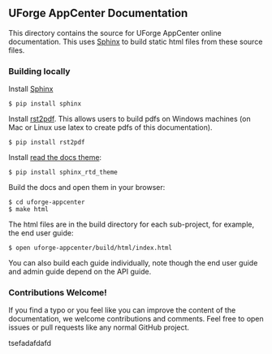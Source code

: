 ## UForge AppCenter Documentation

This directory contains the source for UForge AppCenter online documentation.  This uses [Sphinx](http://sphinx-doc.org) to build static html files from these source files.

### Building locally

Install [Sphinx](http://sphinx-doc.org)

    $ pip install sphinx
    
Install [rst2pdf](https://github.com/rst2pdf/rst2pdf).  This allows users to build pdfs on Windows machines (on Mac or Linux use latex to create pdfs of this documentation).

    $ pip install rst2pdf

Install [read the docs theme](https://github.com/snide/sphinx_rtd_theme):

    $ pip install sphinx_rtd_theme
    
Build the docs and open them in your browser:

    $ cd uforge-appcenter
    $ make html

The html files are in the build directory for each sub-project, for example, the end user guide:

    $ open uforge-appcenter/build/html/index.html

You can also build each guide individually, note though the end user guide and admin guide depend on the API guide.

### Contributions Welcome!

If you find a typo or you feel like you can improve the content of the documentation, we welcome contributions and comments. Feel free to open issues or pull requests like any normal GitHub project.

tsefadafdafd
